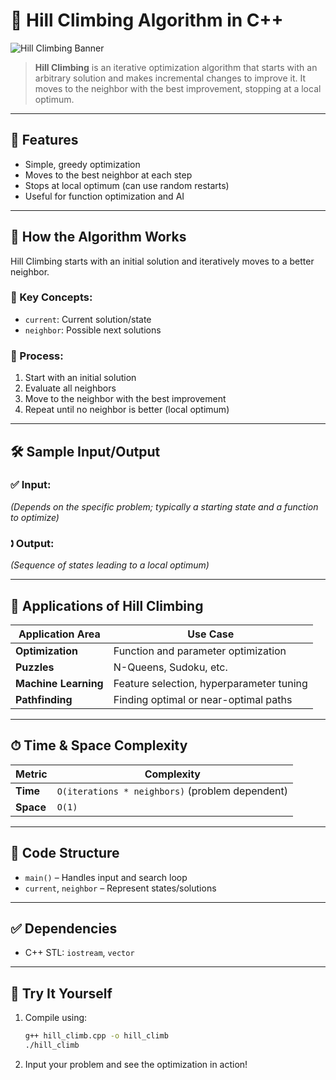 
# 🧗 Hill Climbing Algorithm in C++

![Hill Climbing Banner](https://upload.wikimedia.org/wikipedia/commons/5/5a/Hill_Climbing.png)

> **Hill Climbing** is an iterative optimization algorithm that starts with an arbitrary solution and makes incremental changes to improve it. It moves to the neighbor with the best improvement, stopping at a local optimum.

---

## 📌 Features

* Simple, greedy optimization
* Moves to the best neighbor at each step
* Stops at local optimum (can use random restarts)
* Useful for function optimization and AI

---

## 🔧 How the Algorithm Works

Hill Climbing starts with an initial solution and iteratively moves to a better neighbor.

### 🧠 Key Concepts:
* `current`: Current solution/state
* `neighbor`: Possible next solutions

### 🔁 Process:
1. Start with an initial solution
2. Evaluate all neighbors
3. Move to the neighbor with the best improvement
4. Repeat until no neighbor is better (local optimum)

---

## 🛠 Sample Input/Output

### ✅ Input:
*(Depends on the specific problem; typically a starting state and a function to optimize)*

### 🕽 Output:
*(Sequence of states leading to a local optimum)*

---

## 🚀 Applications of Hill Climbing

| Application Area     | Use Case                                 |
| -------------------- | ---------------------------------------- |
| **Optimization**     | Function and parameter optimization      |
| **Puzzles**          | N-Queens, Sudoku, etc.                   |
| **Machine Learning** | Feature selection, hyperparameter tuning |
| **Pathfinding**      | Finding optimal or near-optimal paths    |

---

## ⏱ Time & Space Complexity

| Metric           | Complexity                                         |
| ---------------- | -------------------------------------------------- |
| **Time**         | `O(iterations * neighbors)` (problem dependent)    |
| **Space**        | `O(1)`                                             |

---

## 📄 Code Structure

* `main()` – Handles input and search loop
* `current`, `neighbor` – Represent states/solutions

---

## ✅ Dependencies

* C++ STL: `iostream`, `vector`

---

## 🧪 Try It Yourself

1. Compile using:
   ```bash
   g++ hill_climb.cpp -o hill_climb
   ./hill_climb
   ```
2. Input your problem and see the optimization in action!
